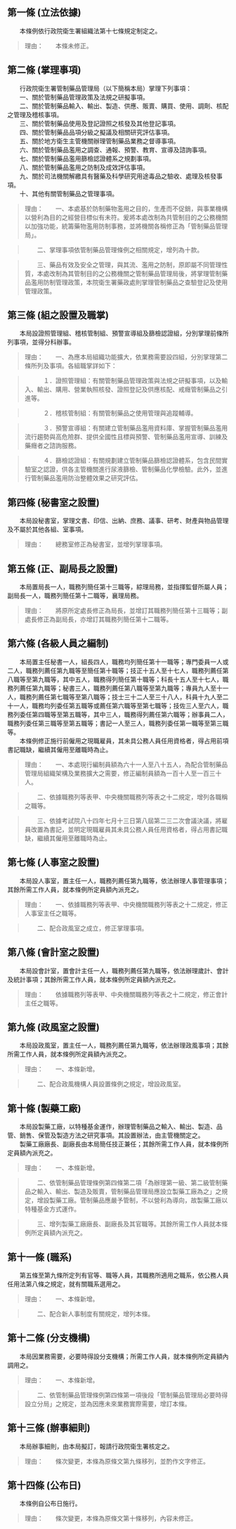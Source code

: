 第一條 (立法依據)
-----------------
　　本條例依行政院衛生署組織法第十七條規定制定之。  
> 理由：　　本條未修正。



第二條 (掌理事項)
-----------------
　　行政院衛生署管制藥品管理局（以下簡稱本局）掌理下列事項：  
　　一、關於管制藥品管理政策及法規之研擬事項。  
　　二、關於管制藥品輸入、輸出、製造、供應、販賣、購買、使用、調劑、核配之管理及稽核事項。  
　　三、關於管制藥品使用及登記證照之核發及其他登記事項。  
　　四、關於管制藥品品項分級之擬議及相關研究評估事項。  
　　五、關於地方衛生主管機關辦理管制藥品業務之督導事項。  
　　六、關於管制藥品濫用之調查、通報、預警、教育、宣導及諮詢事項。  
　　七、關於管制藥品濫用篩檢認證體系之規劃事項。  
　　八、關於管制藥品濫用之防制及成效評估事項。  
　　九、關於司法機關解繳具有醫藥及科學研究用途毒品之驗收、處理及核發事項。  
　　十、其他有關管制藥品之管理事項。  
> 理由：　　一、本處基於防制藥物濫用之目的，生產而不促銷，與事業機構以營利為目的之經營目標似有未符。爰將本處改制為共管制目的之公務機關以加強功能，統籌藥物濫用防制事務，並將機關各稱修正為「管制藥品管理局」。

> 　　二、掌理事項依管制藥品管理條例之相關規定，增列為十款。

> 　　三、藥品有效及安全之管理，與其流、濫用之防制，原即屬不同管理性質，本處改制為其管制目的之公務機關之管制藥品管理局後，將掌理管制藥品濫用防制管理政策，本院衛生署藥政處則掌理管制藥品之查驗登記及使用管理政策。



第三條 (組之設置及職掌)
-----------------------
　　本局設證照管理組、稽核管制組、預警宣導組及篩檢認證組，分別掌理前條所列事項，並得分科辦事。  
> 理由：　　一、為應本局組織功能擴大，依業務需要設四組，分別掌理第二條所列及事項。各組職掌詳如下：

> 　　　１．證照管理組：有關管制藥品管理政策與法規之研擬事項，以及輸入、輸出、購用、營業執照核發、證照登記及供應核配、戒癮管制藥品之引進等。

> 　　　２．稽核管制組：有關管制藥品之使用管理與追蹤輔導。

> 　　　３．預警宣導組：有關建立管制藥品濫用資料庫、掌握管制藥品濫用流行趨勢與高危險群、提供全國性且標與預警、管制藥品濫用宣導、訓練及藥癮者之諮詢服務。

> 　　　４．篩檢認證組：有關規劃建立管制藥品篩檢認證體系，包含民間實驗室之認證，供各主管機關進行尿液篩檢、管制藥品化學檢驗。此外，並進行管制藥品濫用防治整體效果之研究評估。



第四條 (秘書室之設置)
---------------------
　　本局設秘書室，掌理文書、印信、出納、庶務、議事、研考、財產與物品管理及不屬於其他各組、室事項。  
> 理由：　　總務室修正為秘書室，並增列掌理事項。



第五條 (正、副局長之設置)
-------------------------
　　本局置局長一人，職務列簡任第十三職等，綜理局務，並指揮監督所屬人員；副局長一人，職務列簡任第十二職等，襄理局務。  
> 理由：　　將原所定處長修正為局長，並增訂其職務列簡任第十三職等；副處長修正為副局長，亦增訂其職務列簡任第十二職等。



第六條 (各級人員之編制)
-----------------------
　　本局置主任秘書一人，組長四人，職務均列簡任第十一職等；專門委員一人或二人，職務列薦任第九職等至簡任第十職等；技正十五人至十七人，職務列薦任第八職等至第九職等，其中五人，職務得列簡任第十職等；科長十五人至十七人，職務列薦任第九職等；秘書三人，職務列薦任第八職等至第九職等；專員九人至十一人，職務列薦任第七職等至第八職等；技士三十二人至三十八人，科員十九人至二十一人，職務均列委任第五職等或薦任第六職等至第七職等；技佐三人至六人，職務列委任第四職等至第五職等，其中三人，職務得列薦任第六職等；辦事員二人，職務列委任第三職等至第五職等；書記一人至三人，職務列委任第一職等至第三職等。  
　　本條例修正施行前僱用之現職雇員，其未具公務人員任用資格者，得占用前項書記職缺，繼續其僱用至離職時為止。  
> 理由：　　一、本處現行編制員額為六十一人至八十五人，為配合管制藥品管理局組織架構及業務擴大之需要，修正編制員額為一百十人至一百三十人。

> 　　二、依據職務列等表甲、中央機關職務列等表之十二規定，增列各職稱之職等。

> 　　三、依據考試院八十四年七月十三日第八屆第二三二次會議決議，將雇員改置為書記，並明定現職雇員其未具公務人員任用資格者，得占用書記職缺，繼續其僱用至離職時為止。



第七條 (人事室之設置)
---------------------
　　本局設人事室，置主任一人，職務列薦任第九職等，依法辦理人事管理事項；其餘所需工作人員，就本條例所定員額內派充之。  
> 理由：　　一、依據職務列等表甲、中央機關職務列等表之十二規定，修正人事室主任之職等。

> 　　二、配合政風室之成立，修正掌理事項。



第八條 (會計室之設置)
---------------------
　　本局設會計室，置會計主任一人，職務列薦任第九職等，依法辦理歲計、會計及統計事項；其餘所需工作人員，就本條例所定員額內派充之。  
> 理由：　　依據職務列等表甲、中央機關職務列等表之十二規定，修正會計主任之職等。



第九條 (政風室之設置)
---------------------
　　本局設政風室，置主任一人，職務列薦任第九職等，依法辦理政風事項；其餘所需工作人員，就本條例所定員額內派充之。  
> 理由：　　一、本條新增。

> 　　二、配合政風機構人員設置條例之規定，增設政風室。



第十條 (製藥工廠)
-----------------
　　本局設製藥工廠，以特種基金運作，辦理管制藥品之輸入、輸出、製造、品管、銷售、保管及製造方法之研究事項。其設置辦法，由主管機關定之。  
　　製藥工廠廠長、副廠長由本局簡任技正兼任；其餘所需工作人員，就本條例所定員額內派充之。  
> 理由：　　一、本條新增。

> 　　二、依管制藥品管理條例第四條第二項「為辦理第一級、第二級管制藥品之輸入、輸出、製造及販賣，管制藥品管理局應設立製藥工廠為之」之規定，增設製藥工廠。管制藥品應嚴予管制，不以營利為導向，故製藥工廠以特種基金方式運作。

> 　　三、增列製藥工廠廠長、副廠長及其官職等。其餘所需工作人員就本條例所定員額內派充之。



第十一條 (職系)
---------------
　　第五條至第九條所定列有官等、職等人員，其職務所適用之職系，依公務人員任用法第八條之規定，就有關職系選用之。  
> 理由：　　一、本條新增。

> 　　二、配合新人事制度有關規定，增列本條。



第十二條 (分支機構)
-------------------
　　本局因業務需要，必要時得設分支機構；所需工作人員，就本條例所定員額內調用之。  
> 理由：　　一、本條新增。

> 　　二、依管制藥品管理條例第四條第一項後段「管制藥品管理局必要時得設立分局」之規定，並為因應未來業務實際需要，增訂本條。



第十三條 (辦事細則)
-------------------
　　本局辦事細則，由本局擬訂，報請行政院衛生署核定之。  
> 理由：　　條次變更，本條為原條文第九條移列，並酌作文字修正。



第十四條 (公布日)
-----------------
　　本條例自公布日施行。  
> 理由：　　條次變更，本條為原條文第十條移列，內容未修正。
